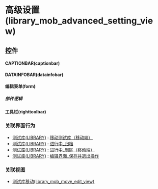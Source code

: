 # 高级设置(library_mob_advanced_setting_view)  <!-- {docsify-ignore-all} -->



## 控件
#### CAPTIONBAR(captionbar)
#### DATAINFOBAR(datainfobar)
#### 编辑表单(form)

##### 部件逻辑
#### 工具栏(righttoolbar)


### 关联界面行为
  * [测试库(LIBRARY)](module/TestMgmt/library) : [移动测试库（移动端）](module/TestMgmt/library#界面行为)
  * [测试库(LIBRARY)](module/TestMgmt/library) : [进行中_归档](module/TestMgmt/library#界面行为)
  * [测试库(LIBRARY)](module/TestMgmt/library) : [进行中_删除（移动端）](module/TestMgmt/library#界面行为)
  * [测试库(LIBRARY)](module/TestMgmt/library) : [编辑界面_保存并退出操作](module/TestMgmt/library#界面行为)

### 关联视图
  * [测试库移动(library_mob_move_edit_view)](app/view/library_mob_move_edit_view)

<script>
 const { createApp } = Vue
  createApp({
    data() {
      return {

      }
    }
  }).use(ElementPlus).mount('#app')
</script>